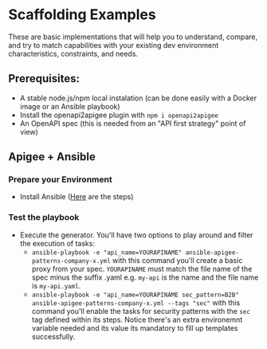 # Scaffolding Examples
These are basic implementations that will help you to understand, compare, and try to match capabilities with your existing dev environment characteristics, constraints, and needs.

## Prerequisites:
 * A stable node.js/npm local instalation (can be done easily with a Docker image or an Ansible playbook)
 * Install the openapi2apigee plugin with `npm i openapi2apigee`
 * An OpenAPI spec (this is needed from an "API first strategy" point of view)

## Apigee + Ansible
### Prepare your Environment
 * Install Ansible ([Here](http://docs.ansible.com/ansible/latest/installation_guide/intro_installation.html) are the steps)

### Test the playbook
 * Execute the generator. You'll have two options to play around and filter the execution of tasks:
   * `ansible-playbook -e "api_name=YOURAPINAME" ansible-apigee-patterns-company-x.yml` with this command you'll create a basic proxy from your spec. `YOURAPINAME` must match the file name of the spec minus the suffix .yaml e.g. `my-api` is the name and the file name is `my-api.yaml`.
   * `ansible-playbook -e "api_name=YOURAPINAME sec_pattern=B2B" ansible-apigee-patterns-company-x.yml --tags "sec"` with this command you'll enable the tasks for security patterns with the `sec` tag defined within its steps. Notice there's an extra environemnt variable needed and its value its mandatory to fill up templates successfully. 